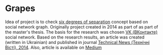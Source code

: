 # Grapes

Idea of project is to check [six degrees of separation](https://en.wikipedia.org/wiki/Six_degrees_of_separation) concept based on social network graph.
Originally project created in 2014 as part of as part of the master's thesis.
The basis for the research was chosen [VK (ВКонтакте)](https://vk.com) social network.
Based on the research results, an article was created (written in Ukrainian) and published in journal [Technical News (Технічні Вісті), 2014](http://oaji.net/articles/2015/1872-1428431307.pdf).
Also, article is available on [Medium](https://medium.com/@vitalibo/дослідження-соціальних-мереж-на-основі-теорії-графів-bbfa924ab20b)
